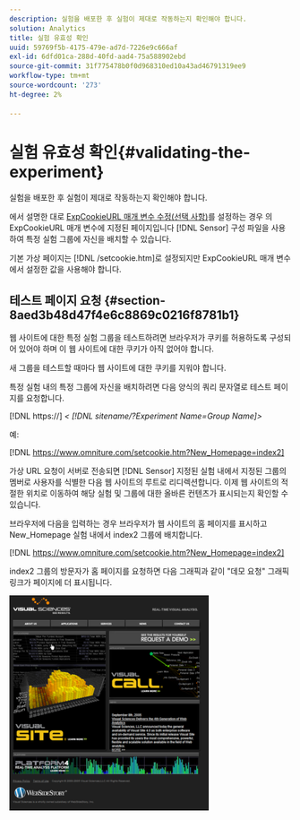 ```yaml
---
description: 실험을 배포한 후 실험이 제대로 작동하는지 확인해야 합니다.
solution: Analytics
title: 실험 유효성 확인
uuid: 59769f5b-4175-479e-ad7d-7226e9c666af
exl-id: 6dfd01ca-288d-40fd-aad4-75a588902ebd
source-git-commit: 31f775478b0f0d968310ed10a43ad46791319ee9
workflow-type: tm+mt
source-wordcount: '273'
ht-degree: 2%

---
```


# 실험 유효성 확인{#validating-the-experiment}

실험을 배포한 후 실험이 제대로 작동하는지 확인해야 합니다.

에서 설명한 대로 [ExpCookieURL 매개 변수 수정(선택 사항)](../../home/c-undst-ctrld-exp/t-en-ctrld-exp/c-mod-expckurl-prm.md#concept-215bf86bab4e4ec0b0cc803ec48a8fcf)를 설정하는 경우 의 ExpCookieURL 매개 변수에 지정된 페이지입니다 [!DNL Sensor] 구성 파일을 사용하여 특정 실험 그룹에 자신을 배치할 수 있습니다.

기본 가상 페이지는 [!DNL /setcookie.htm]로 설정되지만 ExpCookieURL 매개 변수에서 설정한 값을 사용해야 합니다.

## 테스트 페이지 요청 {#section-8aed3b48d47f4e6c8869c0216f8781b1}

웹 사이트에 대한 특정 실험 그룹을 테스트하려면 브라우저가 쿠키를 허용하도록 구성되어 있어야 하며 이 웹 사이트에 대한 쿠키가 아직 없어야 합니다.

새 그룹을 테스트할 때마다 웹 사이트에 대한 쿠키를 지워야 합니다.

특정 실험 내의 특정 그룹에 자신을 배치하려면 다음 양식의 쿼리 문자열로 테스트 페이지를 요청합니다.

[!DNL https://] *&lt; [!DNL sitename/?Experiment Name=Group Name]>*

예:

[!DNL https://www.omniture.com/setcookie.htm?New_Homepage=index2]

가상 URL 요청이 서버로 전송되면 [!DNL Sensor] 지정된 실험 내에서 지정된 그룹의 멤버로 사용자를 식별한 다음 웹 사이트의 루트로 리디렉션합니다. 이제 웹 사이트의 적절한 위치로 이동하여 해당 실험 및 그룹에 대한 올바른 컨텐츠가 표시되는지 확인할 수 있습니다.

브라우저에 다음을 입력하는 경우 브라우저가 웹 사이트의 홈 페이지를 표시하고 New_Homepage 실험 내에서 index2 그룹에 배치합니다.

[!DNL https://www.omniture.com/setcookie.htm?New_Homepage=index2]

index2 그룹의 방문자가 홈 페이지를 요청하면 다음 그래픽과 같이 &quot;데모 요청&quot; 그래픽 링크가 페이지에 더 표시됩니다.

![](assets/TestPage.png)
